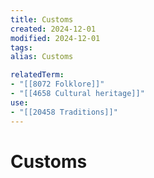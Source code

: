 ```yaml
---
title: Customs
created: 2024-12-01
modified: 2024-12-01
tags: 
alias: Customs

relatedTerm:
- "[[8072 Folklore]]"
- "[[4658 Cultural heritage]]"
use:
- "[[20458 Traditions]]"
---
```

# Customs
